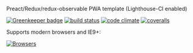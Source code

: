 Preact/Redux/redux-observable PWA template (Lighthouse-CI enabled)


[![Greenkeeper badge](https://badges.greenkeeper.io/tsirlucas/soundplace.svg?token=8685509bef0ca64da46450561dd8becebab7ccc4e2cf3e26151b4ed82455184a&ts=1503193701759)](https://greenkeeper.io/)
[![build status](https://img.shields.io/travis/tsirlucas/soundplace/master.svg)](https://travis-ci.org/tsirlucas/soundplace) 
[![code climate](https://codeclimate.com/github/tsirlucas/soundplace/badges/gpa.svg)](https://codeclimate.com/github/tsirlucas/soundplace) 
[![coveralls](https://img.shields.io/coveralls/tsirlucas/soundplace/master.svg)](https://coveralls.io/github/tsirlucas/soundplace)

Supports modern browsers and IE9+:

[![Browsers](https://saucelabs.com/browser-matrix/soundplace.svg)](https://saucelabs.com/u/soundplace)
